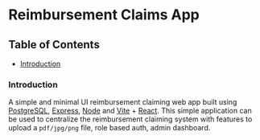 # Reimbursement Claims App

## Table of Contents

- [Introduction](#introduction)

### Introduction

A simple and minimal UI reimbursement claiming web app built using [PostgreSQL](https://www.postgresql.org/), [Express](https://expressjs.com/), [Node](https://nodejs.org/en) and [Vite](https://vitejs.dev/) + [React](https://react.dev/). This simple application can be used to centralize the reimbursement claiming system with features to upload a `pdf/jpg/png` file, role based auth, admin dashboard.
